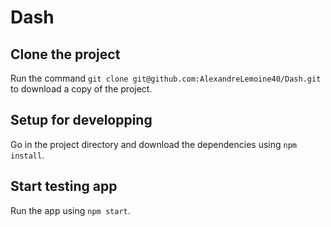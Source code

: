 # Dash

## Clone the project
Run the command `git clone git@github.com:AlexandreLemoine40/Dash.git` to download a copy of the project.

## Setup for developping
Go in the project directory and download the dependencies using `npm install`.

## Start testing app
Run the app using `npm start`.
